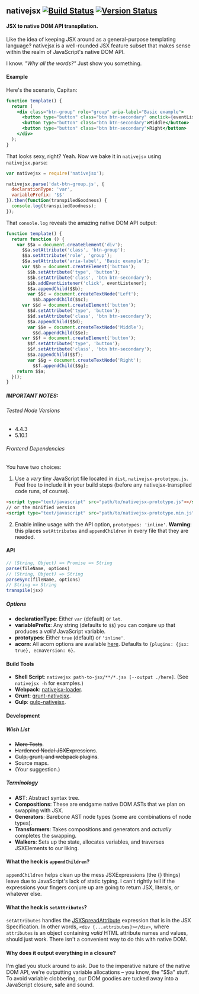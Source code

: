 ## nativejsx [![Build Status](https://travis-ci.org/treycordova/nativejsx.svg?branch=master)](https://travis-ci.org/treycordova/nativejsx) [![Version Status](https://img.shields.io/npm/v/nativejsx.svg)](https://www.npmjs.org/package/nativejsx)
#### JSX to native DOM API transpilation.
Like the idea of keeping JSX around as a general-purpose templating language?
nativejsx is a well-rounded JSX feature subset that makes sense within the realm of JavaScript's native DOM API.

I know. _"Why all the words?"_ Just show you something.

#### Example

Here's the scenario, Capitan:
```jsx
function template() {
  return (
    <div class="btn-group" role="group" aria-label="Basic example">
      <button type="button" class="btn btn-secondary" onclick={eventListener}>Left</button>
      <button type="button" class="btn btn-secondary">Middle</button>
      <button type="button" class="btn btn-secondary">Right</button>
    </div>
  );
}
```
That looks sexy, right? Yeah.
Now we bake it in `nativejsx` using `nativejsx.parse`:
```javascript
var nativejsx = require('nativejsx');

nativejsx.parse('dat-btn-group.js', {
  declarationType: 'var',
  variablePrefix: '$$'
}).then(function(transpiledGoodness) {
  console.log(transpiledGoodness);
});

```
That `console.log` reveals the amazing native DOM API output:
```javascript
function template() {
  return function () {
    var $$a = document.createElement('div');
      $$a.setAttribute('class', 'btn-group');
      $$a.setAttribute('role', 'group');
      $$a.setAttribute('aria-label', 'Basic example');
      var $$b = document.createElement('button');
        $$b.setAttribute('type', 'button');
        $$b.setAttribute('class', 'btn btn-secondary');
        $$b.addEventListener('click', eventListener);
        $$a.appendChild($$b);
        var $$c = document.createTextNode('Left');
          $$b.appendChild($$c);
      var $$d = document.createElement('button');
        $$d.setAttribute('type', 'button');
        $$d.setAttribute('class', 'btn btn-secondary');
        $$a.appendChild($$d);
        var $$e = document.createTextNode('Middle');
          $$d.appendChild($$e);
      var $$f = document.createElement('button');
        $$f.setAttribute('type', 'button');
        $$f.setAttribute('class', 'btn btn-secondary');
        $$a.appendChild($$f);
        var $$g = document.createTextNode('Right');
          $$f.appendChild($$g);
    return $$a;
  }();
}
```

##### IMPORTANT NOTES:
###### Tested Node Versions
- 4.4.3
- 5.10.1

###### Frontend Dependencies
You have two choices:

1. Use a _very_ tiny JavaScript file located in `dist`, `nativejsx-prototype.js`.
Feel free to include it in your build steps (before any nativejsx-transpiled code runs, of course).

  ```html
  <script type="text/javascript" src="path/to/nativejsx-prototype.js"></script>
  // or the minified version
  <script type="text/javascript" src="path/to/nativejsx-prototype.min.js"></script>
  ```

2. Enable inline usage with the API option, `prototypes: 'inline'`. **Warning**: this places `setAttributes` and `appendChildren` in every file that they are needed.

#### API
```javascript
// (String, Object) => Promise => String
parse(fileName, options)
// (String, Object) => String
parseSync(fileName, options)
// String => String
transpile(jsx)
```
##### Options
- **declarationType**: Either `var` (default) or `let`.
- **variablePrefix**: Any string (defaults to `$$`) you can conjure up that produces a _valid_ JavaScript variable.
- **prototypes**: Either `true` (default) or `'inline'`.
- **acorn**: All acorn options are available [here](https://github.com/ternjs/acorn#main-parser). Defaults to `{plugins: {jsx: true}, ecmaVersion: 6}`.

#### Build Tools
- **Shell Script**: `nativejsx path-to-jsx/**/*.jsx [--output ./here]`. (See `nativejsx -h` for examples.)
- **Webpack**: [nativejsx-loader](https://github.com/treycordova/nativejsx-loader).
- **Grunt**: [grunt-nativejsx](https://github.com/treycordova/grunt-nativejsx).
- **Gulp**: [gulp-nativejsx](https://github.com/treycordova/gulp-nativejsx).

#### Development
##### Wish List
- ~~More Tests~~.
- ~~Hardened Nodal JSXExpressions~~.
- ~~Gulp, grunt, and webpack plugins~~.
- Source maps.
- (Your suggestion.)

##### Terminology
- **AST**: Abstract syntax tree.
- **Compositions**: These are endgame native DOM ASTs that we plan on swapping with JSX.
- **Generators**: Barebone AST node types (some are combinations of node types).
- **Transformers**: Takes compositions and generators and _actually_ completes the swapping.
- **Walkers**: Sets up the state, allocates variables, and traverses JSXElements to our liking.

#### What the heck is `appendChildren`?
`appendChildren` helps clean up the mess JSXExpressions (the {} things) leave due to JavaScript's lack of static typing. I can't rightly tell if the expressions your fingers conjure up are going to return JSX, literals, or whatever else.
#### What the heck is `setAttributes`?
`setAttributes` handles the [JSXSpreadAttribute](https://facebook.github.io/react/docs/jsx-spread.html) expression that is in the JSX Specification. In other words, `<div {...attributes}></div>`, where `attributes` is an object containing _valid_ HTML attribute names and values, should just work. There isn't a convenient way to do this with native DOM.
#### Why does it output everything in a closure?
I'm glad you stuck around to ask. Due to the imperative nature of the native DOM API, we're outputting variable allocations – you know, the "$$a" stuff. To avoid variable clobbering, our DOM goodies are tucked away into a JavaScript closure, safe and sound.
